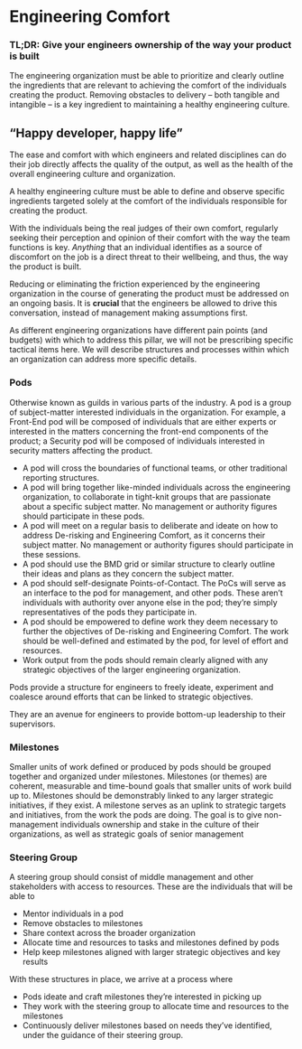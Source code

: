 # Engineering Comfort

### TL;DR: Give your engineers ownership of the way your product is built


The engineering organization must be able to prioritize and clearly outline the ingredients that are relevant to achieving the comfort of the individuals creating the product. Removing obstacles to delivery – both tangible and intangible – is a key ingredient to maintaining a healthy engineering culture.

## “Happy developer, happy life”
The ease and comfort with which engineers and related disciplines can do their job directly affects the quality of the output, as well as the health of the overall engineering culture and organization. 

A healthy engineering culture must be able to define and observe specific ingredients targeted solely at the comfort of the individuals responsible for creating the product.

With the individuals being the real judges of their own comfort, regularly seeking their perception and opinion of their comfort with the way the team functions is key. _Anything_ that an individual identifies as a source of discomfort on the job is a direct threat to their wellbeing, and thus, the way the product is built.

Reducing or eliminating the friction experienced by the engineering organization in the course of generating the product must be addressed on an ongoing basis.
It is **crucial** that the engineers be allowed to drive this conversation, instead of management making assumptions first. 

As different engineering organizations have different pain points (and budgets) with which to address this pillar, we will not be prescribing specific tactical items here. We will describe structures and processes within which an organization can address more specific details.

### Pods
Otherwise known as guilds in various parts of the industry. A pod is a group of subject-matter interested individuals in the organization. For example, a Front-End pod will be composed of individuals that are either experts or interested in the matters concerning the front-end components of the product; a Security pod will be composed of individuals interested in security matters affecting the product.

- A pod will cross the boundaries of functional teams, or other 	traditional reporting structures. 
- A pod will bring together like-minded individuals across the engineering organization, to collaborate in tight-knit groups that are passionate about a specific subject matter. No management or authority figures should participate in these pods.
- A pod will meet on a regular basis to deliberate and ideate on how to address De-risking and Engineering Comfort, as it concerns their subject matter. No management or authority figures should participate in these sessions.
- A pod should use the BMD grid or similar structure to clearly outline their ideas and plans as they concern the subject matter. 	
- A pod should self-designate Points-of-Contact. The PoCs will serve as an interface to the pod for management, and other pods. These aren’t individuals with authority over anyone else in the pod; they’re simply representatives of the pods they participate in.
- A pod should be empowered to define work they deem necessary to further the objectives of De-risking and Engineering Comfort. The work should be well-defined and estimated by the pod, for level of effort and resources.	 	
- Work output from the pods should remain clearly aligned with any strategic objectives of the larger engineering organization.

Pods provide a structure for engineers to freely ideate, experiment and coalesce around efforts that can be linked to strategic objectives.

They are an avenue for engineers to provide bottom-up leadership to their supervisors.

### Milestones
Smaller units of work defined or produced by pods should be grouped together and organized under milestones. Milestones (or themes) are coherent, measurable and time-bound goals that smaller units of work build up to. Milestones should be demonstrably linked to any larger strategic initiatives, if they exist. A milestone serves as an uplink to strategic targets and initiatives, from the work the pods are doing. The goal is to give non-management individuals ownership and stake in the culture of their organizations, as well as strategic goals of senior management

### Steering Group
A steering group should consist of middle management and other stakeholders with access to resources. These are the individuals that will be able to

- Mentor individuals in a pod 	
- Remove obstacles to milestones
- Share context across the broader organization 	
- Allocate time and resources to tasks and milestones defined by pods
- Help keep milestones aligned with larger strategic objectives and key results

With these structures in place, we arrive at a process where
- Pods ideate and craft milestones they’re interested in picking up
- They work with the steering group to allocate time and resources to the milestones
- Continuously deliver milestones based on needs they’ve identified, under the guidance of their steering group.


